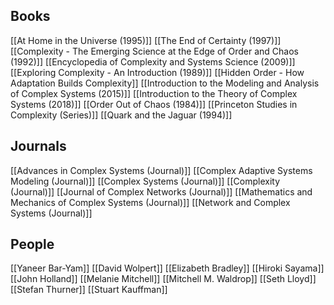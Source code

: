 ## Books
[[At Home in the Universe (1995)]]
[[The End of Certainty (1997)]]
[[Complexity - The Emerging Science at the Edge of Order and Chaos (1992)]]
[[Encyclopedia of Complexity and Systems Science (2009)]]
[[Exploring Complexity - An Introduction (1989)]]
[[Hidden Order - How Adaptation Builds Complexity]]
[[Introduction to the Modeling and Analysis of Complex Systems (2015)]]
[[Introduction to the Theory of Complex Systems (2018)]]
[[Order Out of Chaos (1984)]]
[[Princeton Studies in Complexity (Series)]]
[[Quark and the Jaguar (1994)]]
## Journals
[[Advances in Complex Systems (Journal)]]
[[Complex Adaptive Systems Modeling (Journal)]]
[[Complex Systems (Journal)]]
[[Complexity (Journal)]]
[[Journal of Complex Networks (Journal)]]
[[Mathematics and Mechanics of Complex Systems (Journal)]]
[[Network and Complex Systems (Journal)]]
## People
[[Yaneer Bar-Yam]]
[[David Wolpert]]
[[Elizabeth Bradley]]
[[Hiroki Sayama]]
[[John Holland]]
[[Melanie Mitchell]]
[[Mitchell M. Waldrop]]
[[Seth Lloyd]]
[[Stefan Thurner]]
[[Stuart Kauffman]]